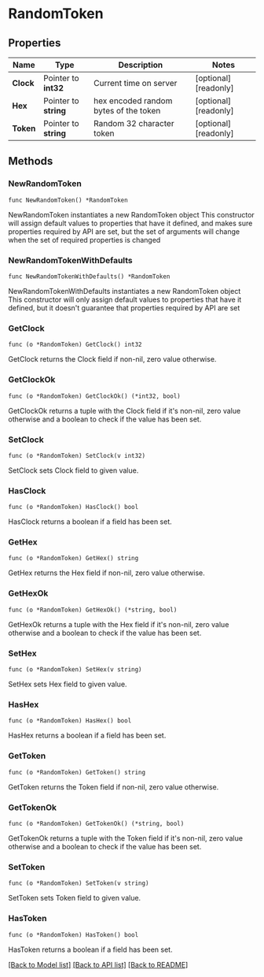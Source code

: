 # RandomToken

## Properties

Name | Type | Description | Notes
------------ | ------------- | ------------- | -------------
**Clock** | Pointer to **int32** | Current time on server | [optional] [readonly] 
**Hex** | Pointer to **string** | hex encoded random bytes of the token | [optional] [readonly] 
**Token** | Pointer to **string** | Random 32 character token | [optional] [readonly] 

## Methods

### NewRandomToken

`func NewRandomToken() *RandomToken`

NewRandomToken instantiates a new RandomToken object
This constructor will assign default values to properties that have it defined,
and makes sure properties required by API are set, but the set of arguments
will change when the set of required properties is changed

### NewRandomTokenWithDefaults

`func NewRandomTokenWithDefaults() *RandomToken`

NewRandomTokenWithDefaults instantiates a new RandomToken object
This constructor will only assign default values to properties that have it defined,
but it doesn't guarantee that properties required by API are set

### GetClock

`func (o *RandomToken) GetClock() int32`

GetClock returns the Clock field if non-nil, zero value otherwise.

### GetClockOk

`func (o *RandomToken) GetClockOk() (*int32, bool)`

GetClockOk returns a tuple with the Clock field if it's non-nil, zero value otherwise
and a boolean to check if the value has been set.

### SetClock

`func (o *RandomToken) SetClock(v int32)`

SetClock sets Clock field to given value.

### HasClock

`func (o *RandomToken) HasClock() bool`

HasClock returns a boolean if a field has been set.

### GetHex

`func (o *RandomToken) GetHex() string`

GetHex returns the Hex field if non-nil, zero value otherwise.

### GetHexOk

`func (o *RandomToken) GetHexOk() (*string, bool)`

GetHexOk returns a tuple with the Hex field if it's non-nil, zero value otherwise
and a boolean to check if the value has been set.

### SetHex

`func (o *RandomToken) SetHex(v string)`

SetHex sets Hex field to given value.

### HasHex

`func (o *RandomToken) HasHex() bool`

HasHex returns a boolean if a field has been set.

### GetToken

`func (o *RandomToken) GetToken() string`

GetToken returns the Token field if non-nil, zero value otherwise.

### GetTokenOk

`func (o *RandomToken) GetTokenOk() (*string, bool)`

GetTokenOk returns a tuple with the Token field if it's non-nil, zero value otherwise
and a boolean to check if the value has been set.

### SetToken

`func (o *RandomToken) SetToken(v string)`

SetToken sets Token field to given value.

### HasToken

`func (o *RandomToken) HasToken() bool`

HasToken returns a boolean if a field has been set.


[[Back to Model list]](../README.md#documentation-for-models) [[Back to API list]](../README.md#documentation-for-api-endpoints) [[Back to README]](../README.md)


